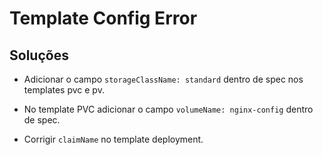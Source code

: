 # Template Config Error

## Soluções

- Adicionar o campo `storageClassName: standard` dentro de spec nos templates pvc e pv.

- No template PVC adicionar o campo `volumeName: nginx-config` dentro de spec.

- Corrigir `claimName` no template deployment.